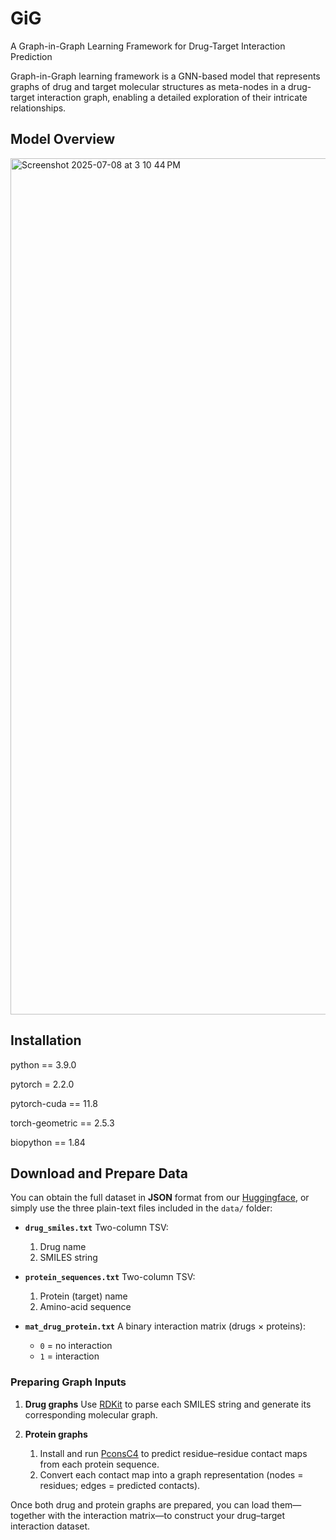 # GiG
A Graph-in-Graph Learning Framework for Drug-Target Interaction Prediction

Graph-in-Graph learning framework is a GNN-based model that represents graphs of drug and target molecular structures as meta-nodes in a drug-target interaction graph, enabling a detailed exploration of their intricate relationships.

## Model Overview
<img width="1370" alt="Screenshot 2025-07-08 at 3 10 44 PM" src="https://github.com/user-attachments/assets/b81dc2ad-ce9c-4f8f-bbb7-c602145ca92f" />

## Installation
python == 3.9.0

pytorch = 2.2.0

pytorch-cuda == 11.8

torch-geometric == 2.5.3

biopython == 1.84

## Download and Prepare Data

You can obtain the full dataset in **JSON** format from our [Huggingface](https://huggingface.co/datasets/Yuehua66/GiG-dataset/resolve/main/dataset.json), or simply use the three plain-text files included in the `data/` folder:

* **`drug_smiles.txt`**
  Two-column TSV:

  1. Drug name
  2. SMILES string

* **`protein_sequences.txt`**
  Two-column TSV:

  1. Protein (target) name
  2. Amino-acid sequence

* **`mat_drug_protein.txt`**
  A binary interaction matrix (drugs × proteins):

  * `0` = no interaction
  * `1` = interaction

### Preparing Graph Inputs

1. **Drug graphs**
   Use [RDKit](https://www.rdkit.org/) to parse each SMILES string and generate its corresponding molecular graph.

2. **Protein graphs**

   1. Install and run [PconsC4](https://github.com/ElofssonLab/PconsC4) to predict residue–residue contact maps from each protein sequence.
   2. Convert each contact map into a graph representation (nodes = residues; edges = predicted contacts).

Once both drug and protein graphs are prepared, you can load them—together with the interaction matrix—to construct your drug–target interaction dataset.


